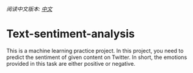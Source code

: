 *阅读中文版本: [中文](README.zh.md)*
# Text-sentiment-analysis
This is a machine learning practice project. In this project, you need to predict the sentiment of given content on Twitter. In short, the emotions provided in this task are either positive or negative.
